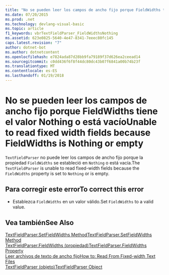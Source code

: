 ```yaml
---
title: "No se pueden leer los campos de ancho fijo porque FieldWidths tiene el valor Nothing o está vacío"
ms.date: 07/20/2015
ms.prod: .net
ms.technology: devlang-visual-basic
ms.topic: article
f1_keywords: vbrTextFieldParser_FieldWidthsNothing
ms.assetid: 623e0825-5640-4e47-8341-7eeec80fc145
caps.latest.revision: "7"
author: dotnet-bot
ms.author: dotnetcontent
ms.openlocfilehash: e7824ada87d28bb9fa79189f37d626ea2ceead14
ms.sourcegitcommit: c0dd436f6f8f44dc80dc43b07f6841a00b74b23f
ms.translationtype: MT
ms.contentlocale: es-ES
ms.lasthandoff: 01/19/2018
---
```

# <a name="unable-to-read-fixed-width-fields-because-fieldwidths-is-nothing-or-empty"></a><span data-ttu-id="022a4-102">No se pueden leer los campos de ancho fijo porque FieldWidths tiene el valor Nothing o está vacío</span><span class="sxs-lookup"><span data-stu-id="022a4-102">Unable to read fixed width fields because FieldWidths is Nothing or empty</span></span>
<span data-ttu-id="022a4-103">`TextFieldParser` no puede leer los campos de ancho fijo porque la propiedad `FieldWidths` se estableció en `Nothing` o está vacía.</span><span class="sxs-lookup"><span data-stu-id="022a4-103">The `TextFieldParser` is unable to read fixed-width fields because the `FieldWidths` property is set to `Nothing` or is empty.</span></span>  
  
## <a name="to-correct-this-error"></a><span data-ttu-id="022a4-104">Para corregir este error</span><span class="sxs-lookup"><span data-stu-id="022a4-104">To correct this error</span></span>  
  
-   <span data-ttu-id="022a4-105">Establezca `FieldWidths` en un valor válido.</span><span class="sxs-lookup"><span data-stu-id="022a4-105">Set `FieldWidths` to a valid value.</span></span>  
  
## <a name="see-also"></a><span data-ttu-id="022a4-106">Vea también</span><span class="sxs-lookup"><span data-stu-id="022a4-106">See Also</span></span>  
 [<span data-ttu-id="022a4-107">TextFieldParser.SetFieldWidths Method</span><span class="sxs-lookup"><span data-stu-id="022a4-107">TextFieldParser.SetFieldWidths Method</span></span>](http://msdn.microsoft.com/library/958fed9f-e0f3-4fc5-83b4-386156bdf036)  
 [<span data-ttu-id="022a4-108">TextFieldParser.FieldWidths (propiedad)</span><span class="sxs-lookup"><span data-stu-id="022a4-108">TextFieldParser.FieldWidths Property</span></span>](http://msdn.microsoft.com/library/c6985360-60c6-494e-89e7-43b6b73f2597)  
 [<span data-ttu-id="022a4-109">Leer archivos de texto de ancho fijo</span><span class="sxs-lookup"><span data-stu-id="022a4-109">How to: Read From Fixed-width Text Files</span></span>](../../visual-basic/developing-apps/programming/drives-directories-files/how-to-read-from-fixed-width-text-files.md)  
 [<span data-ttu-id="022a4-110">TextFieldParser (objeto)</span><span class="sxs-lookup"><span data-stu-id="022a4-110">TextFieldParser Object</span></span>](../../visual-basic/language-reference/objects/textfieldparser-object.md)
